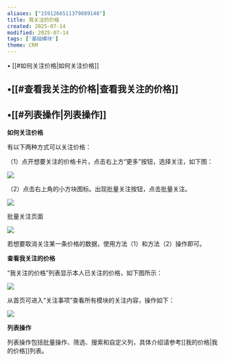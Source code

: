 ```yaml
---
aliases: ["1591266511379889148"]
title: 我关注的价格
created: 2025-07-14
modified: 2025-07-14
tags: ['基础模块']
theme: CRM
---
```


﻿﻿• [[#如何关注价格|如何关注价格]]

## •[[#查看我关注的价格|查看我关注的价格]]

## •[[#列表操作|列表操作]]

**如何关注价格**

有以下两种方式可以关注价格：

（1）点开想要关注的价格卡片，点击右上方“更多”按钮，选择关注，如下图：

![](8cff1783047ff4bc3b47fb9f81c4dc05.jpg)

（2）点击右上角的小方块图标。出现批量关注按钮，点击批量关注。

![](24a72f96745630c23585f5754169acb8.jpg)

批量关注页面

![](b67ebe6201e416075fbde2ff5eb4c70a.jpg)

若想要取消关注某一条价格的数据，使用方法（1）和方法（2）操作即可。

**查看我关注的价格**

“我关注的价格”列表显示本人已关注的价格，如下图所示：

![](02b667316b5b31211a1c728b5085bad0.jpg)

从首页可进入“关注事项”查看所有模块的关注内容，操作如下：

![](0022fc4bb5444284939ed94aa9569302.jpg)

**列表操作**

列表操作包括批量操作、筛选、搜索和自定义列，具体介绍请参考[[我的价格|我的价格]]列表。
